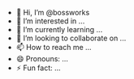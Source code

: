 - 👋 Hi, I’m @bossworks
- 👀 I’m interested in ...
- 🌱 I’m currently learning ...
- 💞️ I’m looking to collaborate on ...
- 📫 How to reach me ...
- 😄 Pronouns: ...
- ⚡ Fun fact: ...

<!---
bossworks/bossworks is a ✨ special ✨ repository because its `README.md` (this file) appears on your GitHub profile.
You can click the Preview link to take a look at your changes.
--->
